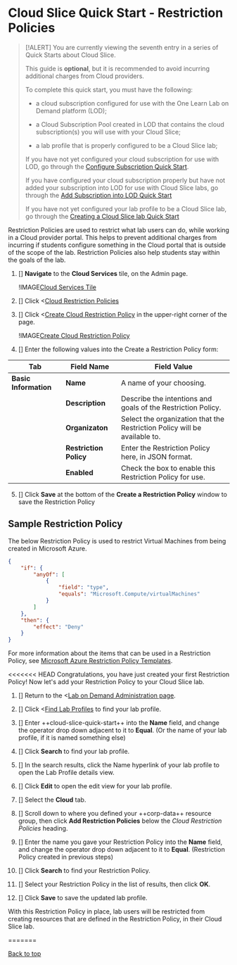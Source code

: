 # Cloud Slice Quick Start - Restriction Policies

> [!ALERT] You are currently viewing the seventh entry in a series of Quick Starts about Cloud Slice.
>
> This guide is **optional**, but it is recommended to avoid incurring additional charges from Cloud providers. 
>
> To complete this quick start, you must have the following:
> * a cloud subscription configured for use with the One Learn Lab on Demand platform (LOD);
>
> * a Cloud Subscription Pool created in LOD that contains the cloud subscription(s) you will use with your Cloud Slice;
>
> * a lab profile that is properly configured to be a Cloud Slice lab;
>
> If you have not yet configured your cloud subscription for use with LOD, go through the [Configure Subscription Quick Start](configure-subscription.md).
>
> If you have configured your cloud subscription properly but have not added your subscription into LOD for use with Cloud Slice labs, go through the [Add Subscription into LOD Quick Start](add-subscription-into-lod.md)
>
> If you have not yet configured your lab profile to be a Cloud Slice lab, go through the [Creating a Cloud Slice lab Quick Start](create.md)

Restriction Policies are used to restrict what lab users can do, while working in a Cloud provider portal. This helps to prevent additional charges from incurring if students configure something in the Cloud portal that is outside of the scope of the lab. Restriction Policies also help students stay within the goals of the lab. 

1. []  **Navigate** to the **Cloud Services** tile, on the Admin page.

   !IMAGE[Cloud Services Tile](images/cloud-services-tile.png)

1. [] Click <[Cloud Restriction Policies](/CloudRestrictionPolicy)

1. []  Click <[Create Cloud Restriction Policy](/CloudRestrictionPolicy/Create) in the upper-right corner of the page. 

   !IMAGE[Create Cloud Restriction Policy](images/create-a-cloud-restriction-policy.png)

1. []  Enter the following values into the Create a Restriction Policy form:

|Tab|Field Name|Field Value|
|--|--|--|
|**Basic Information**|**Name**|A name of your choosing.|
||**Description**|Describe the intentions and goals of the Restriction Policy.|
||**Organizaton**|Select the organization that the Restriction Policy will be available to.|
||**Restriction Policy**|Enter the Restriction Policy here, in JSON format.|
||**Enabled**|Check the box to enable this Restriction Policy for use.|

5. []  Click **Save** at the bottom of the **Create a Restriction Policy** window to save the Restriction Policy

## Sample Restriction Policy

The below Restriction Policy is used to restrict Virtual Machines from being created in Microsoft Azure.

```json
{
    "if": {
        "anyOf": [               
            {
                "field": "type",
                "equals": "Microsoft.Compute/virtualMachines"
            }
        ]
    },
    "then": {
        "effect": "Deny"
    }
}
```

For more information about the items that can be used in a Restriction Policy, see [Microsoft Azure Restriction Policy Templates](https://docs.microsoft.com/en-us/azure/azure-policy/json-samples).

<<<<<<< HEAD
Congratulations, you have just created your first Restriction Policy! Now let's add your Restriction Policy to your Cloud Slice lab.

1. [] Return to the <[Lab on Demand Administration page](/Admin).

1. [] Click <[Find Lab Profiles](/LabProfile) to find your lab profile.

1. [] Enter ++cloud-slice-quick-start++ into the **Name** field, and change the operator drop down adjacent to it to **Equal**. (Or the name of your lab profile, if it is named something else)

1. [] Click **Search** to find your lab profile.

1. [] In the search results, click the Name hyperlink of your lab profile to open the Lab Profile details view.

1. [] Click **Edit** to open the edit view for your lab profile.

1. [] Select the **Cloud** tab.

1. [] Scroll down to where you defined your ++corp-data++ resource group, then click **Add Restriction Policies** below the _Cloud Restriction Policies_ heading.

1. [] Enter the name you gave your Restriction Policy into the **Name** field, and change the operator drop down adjacent to it to **Equal**. (Restriction Policy created in previous steps)

1. [] Click **Search** to find your Restriction Policy.

1. [] Select your Restriction Policy in the list of results, then click **OK**.

1. [] Click **Save** to save the updated lab profile.

With this Restriction Policy in place, lab users will be restricted from creating resources that are defined in the Restriction Policy, in their Cloud Slice lab.

=======
<!--
>>>>>>> ce948fdb7f70ca823e5ec1c8d9193b8e68f4985a
Now that you have configured a Restriction Policy, the next step is to set up your Cloud Slice lab for scale.
Click on the link below to go through the next Quick Start where you will Set up your Cloud Slice lab to scale.

[Set up your Cloud Slice lab up for scale](set-up-cloud-slice-lab-for-scale.md)
-->

[Back to top](#cloud-slice-quick-start---restriction-policies "Return to the top of the document")

